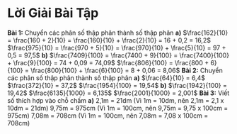 # Lời Giải Bài Tập

**Bài 1:** Chuyển các phân số thập phân thành số thập phân
**a)** $\frac{162}{10} = \frac{160 + 2}{10} = \frac{160}{10} + \frac{2}{10} = 16 + 0,2 = 16,2$
$\frac{975}{10} = \frac{970 + 5}{10} = \frac{970}{10} + \frac{5}{10} = 97 + 0,5 = 97,5$
**b)** $\frac{7409}{100} = \frac{7400 + 9}{100} = \frac{7400}{100} + \frac{9}{100} = 74 + 0,09 = 74,09$
$\frac{806}{100} = \frac{800 + 6}{100} = \frac{800}{100} + \frac{6}{100} = 8 + 0,06 = 8,06$
**Bài 2:** Chuyển các phân số thập phân thành số thập phân
**a)** $\frac{64}{10} = 6,4$
$\frac{372}{10} = 37,2$
$\frac{1954}{100} = 19,54$
**b)** $\frac{1942}{100} = 19,42$
$\frac{6135}{1000} = 6,135$
$\frac{2001}{1000} = 2,001$
**Bài 3:** Viết số thích hợp vào chỗ chấm
**a)** 2,1m = 21dm  (Vì 1m = 10dm, nên 2,1m = 2,1 x 10dm = 21dm)
9,75m = 975cm (Vì 1m = 100cm, nên 9,75m = 9,75 x 100cm = 975cm)
7,08m = 708cm (Vì 1m = 100cm, nên 7,08m = 7,08 x 100cm = 708cm)